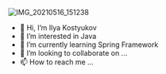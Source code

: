 ![IMG_20210516_151238](https://user-images.githubusercontent.com/62962178/119973990-d4360900-bfbc-11eb-8d59-8965cbfd23aa.png)



- 👋 Hi, I’m Ilya Kostyukov
- 👀 I’m interested in Java
- 🌱 I’m currently learning Spring Framework
- 💞️ I’m looking to collaborate on ...
- 📫 How to reach me ...

<!---
kost1989/kost1989 is a ✨ special ✨ repository because its `README.md` (this file) appears on your GitHub profile.
You can click the Preview link to take a look at your changes.
--->
